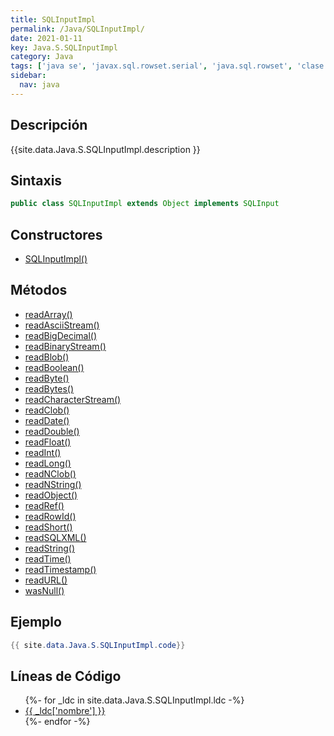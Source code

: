 ```yaml
---
title: SQLInputImpl
permalink: /Java/SQLInputImpl/
date: 2021-01-11
key: Java.S.SQLInputImpl
category: Java
tags: ['java se', 'javax.sql.rowset.serial', 'java.sql.rowset', 'clase java', 'Java 1.5']
sidebar: 
  nav: java
---
```


## Descripción
{{site.data.Java.S.SQLInputImpl.description }}

## Sintaxis
~~~java
public class SQLInputImpl extends Object implements SQLInput
~~~

## Constructores
* [SQLInputImpl()](/Java/SQLInputImpl/SQLInputImpl/)

## Métodos
* [readArray()](/Java/SQLInputImpl/readArray)
* [readAsciiStream()](/Java/SQLInputImpl/readAsciiStream)
* [readBigDecimal()](/Java/SQLInputImpl/readBigDecimal)
* [readBinaryStream()](/Java/SQLInputImpl/readBinaryStream)
* [readBlob()](/Java/SQLInputImpl/readBlob)
* [readBoolean()](/Java/SQLInputImpl/readBoolean)
* [readByte()](/Java/SQLInputImpl/readByte)
* [readBytes()](/Java/SQLInputImpl/readBytes)
* [readCharacterStream()](/Java/SQLInputImpl/readCharacterStream)
* [readClob()](/Java/SQLInputImpl/readClob)
* [readDate()](/Java/SQLInputImpl/readDate)
* [readDouble()](/Java/SQLInputImpl/readDouble)
* [readFloat()](/Java/SQLInputImpl/readFloat)
* [readInt()](/Java/SQLInputImpl/readInt)
* [readLong()](/Java/SQLInputImpl/readLong)
* [readNClob()](/Java/SQLInputImpl/readNClob)
* [readNString()](/Java/SQLInputImpl/readNString)
* [readObject()](/Java/SQLInputImpl/readObject)
* [readRef()](/Java/SQLInputImpl/readRef)
* [readRowId()](/Java/SQLInputImpl/readRowId)
* [readShort()](/Java/SQLInputImpl/readShort)
* [readSQLXML()](/Java/SQLInputImpl/readSQLXML)
* [readString()](/Java/SQLInputImpl/readString)
* [readTime()](/Java/SQLInputImpl/readTime)
* [readTimestamp()](/Java/SQLInputImpl/readTimestamp)
* [readURL()](/Java/SQLInputImpl/readURL)
* [wasNull()](/Java/SQLInputImpl/wasNull)

## Ejemplo
~~~java
{{ site.data.Java.S.SQLInputImpl.code}}
~~~

## Líneas de Código
<ul>
{%- for _ldc in site.data.Java.S.SQLInputImpl.ldc -%}
   <li>
       <a href="{{_ldc['url'] }}">{{ _ldc['nombre'] }}</a>
   </li>
{%- endfor -%}
</ul>
